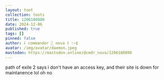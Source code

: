 ```yaml
---
layout: toot
collection: toots
title: 1206180800
date: 2024-12-06
published: true
tags: []
pinned: false
author: ⸸ commander ░ nova ⸸ :~$
avatar: /img/avatar/daemon.jpeg
mastodon: https://mastodon.online/@cmdr_nova/1206180800
---
```


path of exile 2 says i don't have an access key, and their site is down for maintanence lol oh no
